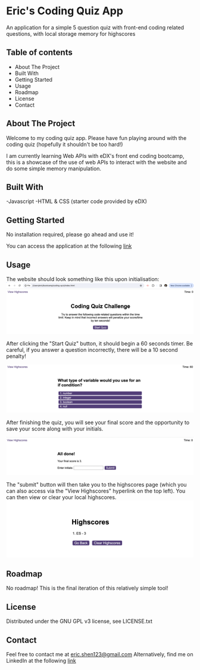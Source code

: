 # Eric's Coding Quiz App
An application for a simple 5 question quiz with front-end coding related questions, with local storage memory for highscores

## Table of contents
- About The Project
- Built With
- Getting Started
- Usage
- Roadmap
- License
- Contact

## About The Project
Welcome to my coding quiz app. Please have fun playing around with the coding quiz (hopefully it shouldn't be too hard!)

I am currently learning Web APIs with eDX's front end coding bootcamp, this is a showcase of the use of web APIs to interact with the website and do some simple memory manipulation.

## Built With
-Javascript
-HTML & CSS (starter code provided by eDX)

## Getting Started
No installation required, please go ahead and use it!

You can access the application at the following [link](https://kidleis.github.io/coding-quiz/)

## Usage

The website should look something like this upon initialisation:
![An image of the quiz homepage](/assets/images/Quiz1.png)

After clicking the "Start Quiz" button, it should begin a 60 seconds timer. Be careful, if you answer a question incorrectly, there will be a 10 second penalty!

![An image of the quiz itself](/assets/images/Quiz2.png)

After finishing the quiz, you will see your final score and the opportunity to save your score along with your initials.

![An image of the final quiz score screen](/assets/images/Quiz3.png)

The "submit" button will then take you to the highscores page (which you can also access via the "View Highscores" hyperlink on the top left). You can then view or clear your local highscores.
![An image of the highscores homepage](/assets/images/Quiz4.png)

## Roadmap
No roadmap! This is the final iteration of this relatively simple tool!

## License
Distributed under the GNU GPL v3 license, see LICENSE.txt

## Contact
Feel free to contact me at eric.shen123@gmail.com
Alternatively, find me on LinkedIn at the following [link](https://www.linkedin.com/in/eric-shen-a46b46175/)